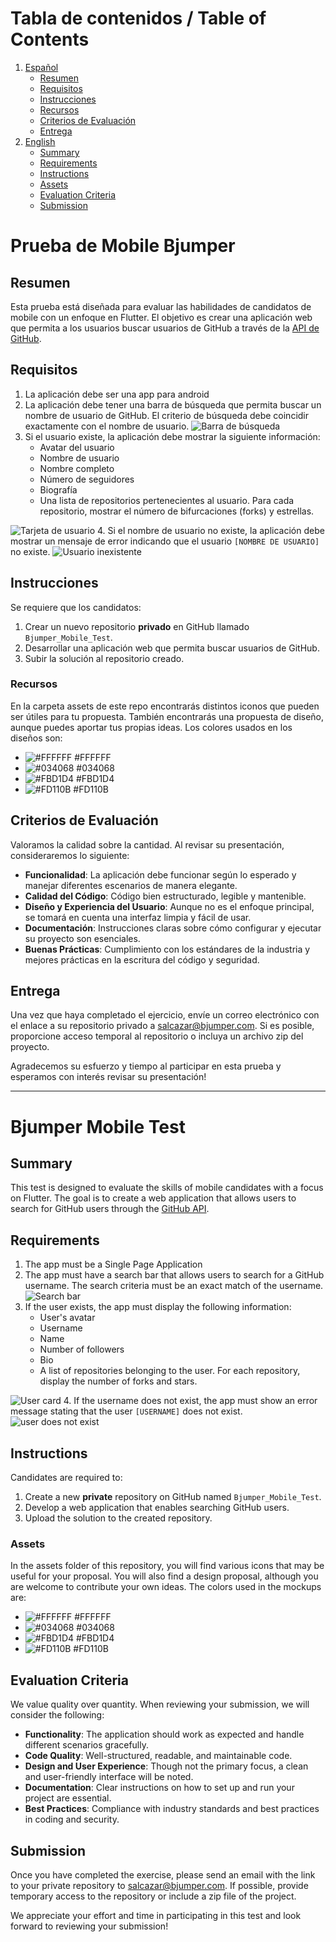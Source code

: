 # Tabla de contenidos / Table of Contents
1. [Español](#prueba-de-mobile-bjumper)
   - [Resumen](#resumen)
   - [Requisitos](#requisitos)
   - [Instrucciones](#instrucciones)
   - [Recursos](#recursos)
   - [Criterios de Evaluación](#criterios-de-evaluación)
   - [Entrega](#entrega)
2. [English](#bjumper-mobile-test)
   - [Summary](#summary)
   - [Requirements](#requirements)
   - [Instructions](#instructions)
   - [Assets](#assets)
   - [Evaluation Criteria](#evaluation-criteria)
   - [Submission](#submission)

# Prueba de Mobile Bjumper

## Resumen

Esta prueba está diseñada para evaluar las habilidades de candidatos de mobile con un enfoque en Flutter. El objetivo es crear una aplicación web que permita a los usuarios buscar usuarios de GitHub a través de la [API de GitHub](https://docs.github.com/en/rest).

## Requisitos
1. La aplicación debe ser una app para android
2. La aplicación debe tener una barra de búsqueda que permita buscar un nombre de usuario de GitHub. El criterio de búsqueda debe coincidir exactamente con el nombre de usuario.
![Barra de búsqueda](assets/img/MobileSample-0001.jpg)
3. Si el usuario existe, la aplicación debe mostrar la siguiente información:
   - Avatar del usuario
   - Nombre de usuario
   - Nombre completo
   - Número de seguidores
   - Biografía
   - Una lista de repositorios pertenecientes al usuario. Para cada repositorio, mostrar el número de bifurcaciones (forks) y estrellas.

![Tarjeta de usuario](assets/img/MobileSample-0002.jpg)
4. Si el nombre de usuario no existe, la aplicación debe mostrar un mensaje de error indicando que el usuario `[NOMBRE DE USUARIO]` no existe.
![Usuario inexistente](assets/img/MobileSample-0003.jpg)

## Instrucciones

Se requiere que los candidatos:

1. Crear un nuevo repositorio **privado** en GitHub llamado `Bjumper_Mobile_Test`.
2. Desarrollar una aplicación web que permita buscar usuarios de GitHub.
3. Subir la solución al repositorio creado.

### Recursos
En la carpeta assets de este repo encontrarás distintos iconos que pueden ser útiles para tu propuesta. También encontrarás una propuesta de diseño, aunque puedes aportar tus propias ideas.
Los colores usados en los diseños son:
- ![#FFFFFF](https://placehold.it/15/FFFFFF/000000?text=+) #FFFFFF
- ![#034068](https://placehold.it/15/034068/000000?text=+) #034068
- ![#FBD1D4](https://placehold.it/15/FBD1D4/000000?text=+) #FBD1D4
- ![#FD110B](https://placehold.it/15/FD110B/000000?text=+) #FD110B


## Criterios de Evaluación

Valoramos la calidad sobre la cantidad. Al revisar su presentación, consideraremos lo siguiente:

- **Funcionalidad**: La aplicación debe funcionar según lo esperado y manejar diferentes escenarios de manera elegante.
- **Calidad del Código**: Código bien estructurado, legible y mantenible.
- **Diseño y Experiencia del Usuario**: Aunque no es el enfoque principal, se tomará en cuenta una interfaz limpia y fácil de usar.
- **Documentación**: Instrucciones claras sobre cómo configurar y ejecutar su proyecto son esenciales.
- **Buenas Prácticas**: Cumplimiento con los estándares de la industria y mejores prácticas en la escritura del código y seguridad.

## Entrega

Una vez que haya completado el ejercicio, envíe un correo electrónico con el enlace a su repositorio privado a salcazar@bjumper.com. Si es posible, proporcione acceso temporal al repositorio o incluya un archivo zip del proyecto.

Agradecemos su esfuerzo y tiempo al participar en esta prueba y esperamos con interés revisar su presentación!

---

# Bjumper Mobile Test

## Summary

This test is designed to evaluate the skills of mobile candidates with a focus on Flutter. The goal is to create a web application that allows users to search for GitHub users through the [GitHub API](https://docs.github.com/en/rest).

## Requirements

1. The app must be a Single Page Application
2. The app must have a search bar that allows users to search for a GitHub username. The search criteria must be an exact match of the username.
![Search bar](assets/img/MobileSample-0001.jpg)
3. If the user exists, the app must display the following information:
   - User's avatar
   - Username
   - Name
   - Number of followers
   - Bio
   - A list of repositories belonging to the user. For each repository, display the number of forks and stars.

![User card](assets/img/MobileSample-0002.jpg)
4. If the username does not exist, the app must show an error message stating that the user `[USERNAME]` does not exist.
![user does not exist](assets/img/MobileSample-0003.jpg)


## Instructions

Candidates are required to:

1. Create a new **private** repository on GitHub named `Bjumper_Mobile_Test`.
2. Develop a web application that enables searching GitHub users.
3. Upload the solution to the created repository.

### Assets
In the assets folder of this repository, you will find various icons that may be useful for your proposal. You will also find a design proposal, although you are welcome to contribute your own ideas.
The colors used in the mockups are:
- ![#FFFFFF](https://placehold.it/15/FFFFFF/000000?text=+) #FFFFFF
- ![#034068](https://placehold.it/15/034068/000000?text=+) #034068
- ![#FBD1D4](https://placehold.it/15/FBD1D4/000000?text=+) #FBD1D4
- ![#FD110B](https://placehold.it/15/FD110B/000000?text=+) #FD110B

## Evaluation Criteria

We value quality over quantity. When reviewing your submission, we will consider the following:

- **Functionality**: The application should work as expected and handle different scenarios gracefully.
- **Code Quality**: Well-structured, readable, and maintainable code.
- **Design and User Experience**: Though not the primary focus, a clean and user-friendly interface will be noted.
- **Documentation**: Clear instructions on how to set up and run your project are essential.
- **Best Practices**: Compliance with industry standards and best practices in coding and security.

## Submission

Once you have completed the exercise, please send an email with the link to your private repository to salcazar@bjumper.com. If possible, provide temporary access to the repository or include a zip file of the project.

We appreciate your effort and time in participating in this test and look forward to reviewing your submission!
